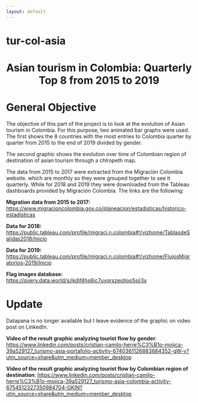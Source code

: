 ```yaml
---
layout: default
---
```

# tur-col-asia
<h1><center> Asian tourism in Colombia: Quarterly Top 8 from 2015 to 2019 </center></h1>

<h1><left> General Objective </left></h1>
The objective of this part of the project is to look at the evolution of Asian tourism in Colombia. For this purpose, two animated bar graphs were used. The first shows the 8 countries with the most entries to Colombia quarter by quarter from 2015 to the end of 2019 divided by gender. 

The second graphic shows the evolution over time of Colombian region of destination of asian tourism through a chlropeth map.

The data from 2015 to 2017 were extracted from the Migración Colombia website. which are monthly so they were grouped together to see it quarterly. While for 2018 and 2019 they were downloaded from the Tableau dashboards provided by Migración Colombia. The links are the following:

**Migration data from 2015 to 2017:** https://www.migracioncolombia.gov.co/planeacion/estadisticas/historico-estadisticas

**Data for 2018:** https://public.tableau.com/profile/migraci.n.colombia#!/vizhome/TablasdeSalidas2018/Inicio

**Data for 2019:** https://public.tableau.com/profile/migraci.n.colombia#!/vizhome/FlujosMigratorios-2019/Inicio

**Flag images database:** https://query.data.world/s/ikdif4hs6ic7uyqrszeotioo5sjj3x
<h1><left> Update </left></h1>
Datapana is no longer available but I leave evidence of the graphic on video post on LinkedIn.

**Video of the result graphic analyzing tourist flow by gender**: https://www.linkedin.com/posts/cristian-camilo-herre%C3%B1o-mojica-39a529127_turismo-asia-portafolio-activity-6740361126883684352-gW-v?utm_source=share&utm_medium=member_desktop

**Video of the result graphic analyzing tourist flow by Colombian region of destination**: https://www.linkedin.com/posts/cristian-camilo-herre%C3%B1o-mojica-39a529127_turismo-asia-colombia-activity-6754512327350984704-GKIN?utm_source=share&utm_medium=member_desktop
